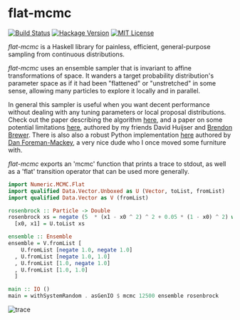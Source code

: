 # flat-mcmc

[![Build Status](https://secure.travis-ci.org/jtobin/flat-mcmc.png)](http://travis-ci.org/jtobin/flat-mcmc)
[![Hackage Version](https://img.shields.io/hackage/v/flat-mcmc.svg)](http://hackage.haskell.org/package/flat-mcmc)
[![MIT License](https://img.shields.io/badge/license-MIT-blue.svg)](https://github.com/jtobin/flat-mcmc/blob/master/LICENSE)

*flat-mcmc* is a Haskell library for painless, efficient, general-purpose
sampling from continuous distributions.

*flat-mcmc* uses an ensemble sampler that is invariant to affine
transformations of space.  It wanders a target probability distribution's
parameter space as if it had been "flattened" or "unstretched" in some sense,
allowing many particles to explore it locally and in parallel.

In general this sampler is useful when you want decent performance without
dealing with any tuning parameters or local proposal distributions.  Check out
the paper describing the algorithm
[here](http://msp.org/camcos/2010/5-1/camcos-v5-n1-p04-p.pdf), and a paper on
some potential limitations [here](http://arxiv.org/abs/1509.02230), authored
by my friends David Huijser and [Brendon
Brewer](https://www.stat.auckland.ac.nz/~brewer/).  There is also also a robust
Python implementation [here](http://dan.iel.fm/emcee/current/) authored by [Dan
Foreman-Mackey](http://dan.iel.fm), a very nice dude who I once moved some
furniture with.

*flat-mcmc* exports an 'mcmc' function that prints a trace to stdout, as well
as a 'flat' transition operator that can be used more generally.

``` haskell
import Numeric.MCMC.Flat
import qualified Data.Vector.Unboxed as U (Vector, toList, fromList)
import qualified Data.Vector as V (fromList)

rosenbrock :: Particle -> Double
rosenbrock xs = negate (5  * (x1 - x0 ^ 2) ^ 2 + 0.05 * (1 - x0) ^ 2) where
  [x0, x1] = U.toList xs

ensemble :: Ensemble
ensemble = V.fromList [
    U.fromList [negate 1.0, negate 1.0]
  , U.fromList [negate 1.0, 1.0]
  , U.fromList [1.0, negate 1.0]
  , U.fromList [1.0, 1.0]
  ]

main :: IO ()
main = withSystemRandom . asGenIO $ mcmc 12500 ensemble rosenbrock
```

![trace](http://jtobin.ca/flat-mcmc/img/Rosenbrock_AIE.png)

